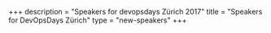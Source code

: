 +++
description = "Speakers for devopsdays Zürich 2017"
title = "Speakers for DevOpsDays Zürich"
type = "new-speakers"
+++